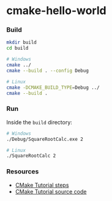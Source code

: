 # cmake-hello-world
### Build
```bash
mkdir build
cd build

# Windows
cmake ../
cmake --build . --config Debug

# Linux
cmake -DCMAKE_BUILD_TYPE=Debug ../
cmake --build .
```

### Run
Inside the `build` directory:
```bash
# Windows
./Debug/SquareRootCalc.exe 2

# Linux
./SquareRootCalc 2
```

<!--
```bash
rm -rf * && cmake .. && cmake --build . && ./Debug/SquareRootCalc 2
```
-->

### Resources
- [CMake Tutorial steps](https://cmake.org/cmake/help/latest/guide/tutorial/A%20Basic%20Starting%20Point.html)
- [CMake Tutorial source code](https://github.com/Kitware/CMake/tree/master/Help/guide/tutorial)